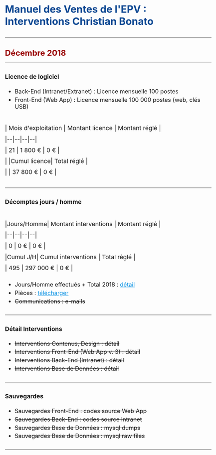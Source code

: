   
# Manuel des Ventes de l'EPV : Interventions Christian Bonato  
  
---  
  
##  **Décembre 2018**   
  


### Licence de logiciel  
  
 - Back-End (Intranet/Extranet) : Licence mensuelle 100 postes
 - Front-End (Web App) : Licence mensuelle 100 000 postes (web, clés USB)

| Mois d'exploitation | Montant licence | Montant réglé |  
|--|--|--|--|  
| 21 | 1 800 € | 0 € |  
|  |**Cumul licence**|   **Total réglé**  |  
|   | 37 800 € | 0 € |  

---

### Décomptes jours / homme  
  

|Jours/Homme| Montant interventions | Montant réglé |  
|--|--|--|--|  
| 0 | 0 € | 0 € |  
|**Cumul J/H**|  **Cumul interventions**  |  **Total réglé**  |  
| 495 | 297 000 € | 0 € |  
  

 - Jours/Homme effectués + **Total 2018** : [détail](https://docs.google.com/spreadsheets/d/12Sk2XW79sJFbFnP6JxdwhXvwpEFnE7bYMOpB90mZbys/edit#gid=488444104)  
 - Pièces : [télécharger](https://drive.google.com/file/d/1ZurVwJR6ixSL0ZRPitSOenkwfOv4PLGC/view?usp=sharing) 
 - ~~Communications : e-mails~~  

---  
  

### Détail Interventions  
  

- ~~Interventions Contenus, Design : détail~~    
 - ~~Interventions Front-End  (Web App v. 3) : détail~~  
 - ~~Interventions Back-End (Intranet) : détail~~  
 - ~~Interventions Base de Données : détail~~  
  
---  

### Sauvegardes  
  
 - ~~Sauvegardes Front-End : codes source Web App~~  
 - ~~Sauvegardes Back-End : codes source Intranet~~  
 - ~~Sauvegardes Base de Données : mysql dumps~~  
 - ~~Sauvegardes Base de Données : mysql raw files~~  
  
---  
  


<script src="https://code.jquery.com/jquery-3.2.1.min.js"></script>

<script>
  
  $(document).ready(function(){
  
$('a').attr('target','_blank');
  
// force PDF Files to open in new window
    $('a[href$=".pdf"]').attr('target', '_blank');
  });
  
</script>

<style>
body{
  font-size: 1.15rem;
  }
  
  .inner{
      max-width: 75vw;
  }
  
  thead, tr:nth-child(2){
      background: white;
      font-weight: initial !important;
  }
 

strong{
font-weight: normal !important;
}

tbody{
    font-weight: 700 !important;
    color:black;
}

 th {
    font-family: inherit;
    padding: 1rem;
    background: none;
    color: #373737;
    padding: 0.85rem;
    border: 1px solid #373737;
    font-weight: normal !important;
}

 
  h1 {
    margin-top: 3rem;
    font-size: 2rem;
    color: #0c4792;
}  

h2 {
    margin-top: 2rem;
    font-size: 1.6rem;
    padding-bottom: 1rem;
    background: none;
    border-bottom: 1px solid #999;
    color: #990000;
    font-weight: 700 !important;
} 

h2 > strong{
    font-weight: 700 !important;
}


h3 {
    margin-top: 2rem;
    font-size: 1.2rem;
} 

p{
  margin-top: 2.6rem;
  font-size:1.2rem;
  line-height: 2.2rem;
  }
  
 hr {
    height: initial;
    margin-bottom: 0.5rem;
    margin-top: 2rem;
    border: 1px solid #999;
    background: none;
}

li{
padding-top: 0.3rem;
}

a{
color:#0c93e4;
text-decoration: underline;
}

a:visited {
  color: purple;
}

#header_wrap{
display:none;
}

#main_content_wrap{
padding-bottom: 6rem;
}

#footer_wrap{
display:none;
}
</style>
